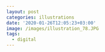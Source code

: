 ```yaml
---
layout: post
categories: illustrations
date: '2020-01-26T12:05:23+03:00'
image: /images/illustration_78.JPG
tags:
  - digital
---
```

